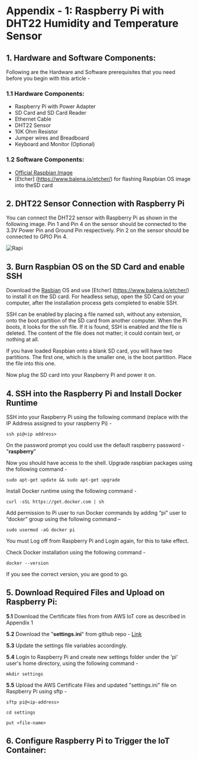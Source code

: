 # Appendix - 1: Raspberry Pi with DHT22 Humidity and Temperature Sensor


## 1. Hardware and Software Components:
Following are the Hardware and Software prerequisites that you need before you begin with this article - 

### 1.1 Hardware Components:
* Raspberry Pi with Power Adapter
* SD Card and SD Card Reader
* Ethernet Cable
* DHT22 Sensor
* 10K Ohm Resistor
* Jumper wires and Breadboard
* Keyboard and Monitor (Optional)

### 1.2 Software Components:
* [Official Raspbian Image](https://www.raspberrypi.org/downloads/raspbian/)
* [Etcher] (https://www.balena.io/etcher/) for flashing Raspbian OS image into theSD card

## 2. DHT22 Sensor Connection with Raspberry Pi
You can connect the DHT22 sensor with Raspberry Pi as shown in the following image. Pin 1 and Pin 4 on the sensor should be connected to the 3.3V Power Pin and Ground Pin respectively. Pin 2 on the sensor should be connected to GPIO Pin 4.

![Rapi](https://raw.githubusercontent.com/pradeesi/HybridCloudApp/master/HybridCloudApp/Documentation/images/Rapi_sensor_connection.png)

## 3. Burn Raspbian OS on the SD Card and enable SSH
Download the [Rasbian](https://www.raspberrypi.org/downloads/raspbian/) OS and use [Etcher] (https://www.balena.io/etcher/) to install it on the SD card. For headless setup, open the SD Card on your computer, after the installation process gets completed to enable SSH.

SSH can be enabled by placing a file named ssh, without any extension, onto the boot partition of the SD card from another computer. When the Pi boots, it looks for the ssh file. If it is found, SSH is enabled and the file is deleted. The content of the file does not matter; it could contain text, or nothing at all.

If you have loaded Raspbian onto a blank SD card, you will have two partitions. The first one, which is the smaller one, is the boot partition. Place the file into this one.

Now plug the SD card into your Raspberry Pi and power it on.

## 4. SSH into the Raspberry Pi and Install Docker Runtime
SSH into your Raspberry Pi using the following command (replace <ip-address> with the IP Address assigned to your raspberry Pi) -

	ssh pi@<ip address>
	
On the password prompt you could use the default raspberry password - "**raspberry**"

Now you should have access to the shell. Upgrade raspbian packages using the following command - 

	sudo apt-get update && sudo apt-get upgrade
	
Install Docker runtime using the following command -

	curl -sSL https://get.docker.com | sh
	
Add permission to Pi user to run Docker commands by adding “pi” user to “docker” group using the following command –

	sudo usermod -aG docker pi
	
You must Log off from Raspberry Pi and Login again, for this to take effect.

Check Docker installation using the following command -

	docker --version

If you see the correct version, you are good to go.

## 5. Download Required Files and Upload on Raspberry Pi:

**5.1** Download the Certificate files from from AWS IoT core as described in Appendix 1

**5.2** Download the "**settings.ini**" from github repo - [Link](https://github.com/pradeesi/HybridCloudApp/blob/master/HybridCloudApp/RaspberryPi/settings.ini)

**5.3** Update the settings file variables accordingly.

**5.4** Login to Raspberry Pi and create new settings folder under the 'pi' user's home directory, using the following command - 

	mkdir settings
	
**5.5** Upload the AWS Certificate Files and updated "settings.ini" file on Raspberry Pi using sftp -

	sftp pi@<ip-address>

	cd settings

	put <file-name>

## 6. Configure Raspberry Pi to Trigger the IoT Container:
 



	







